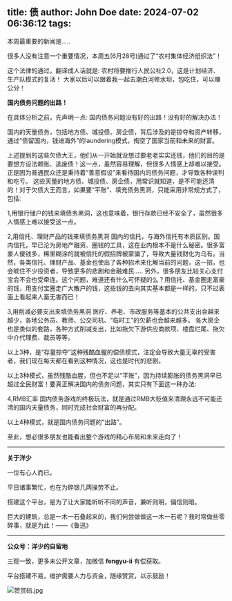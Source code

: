 title: 债
author: John Doe
date: 2024-07-02 06:36:12
tags:
---
本周最重要的新闻是.....<!--more-->

很多人没有注意一个重要情况，本周五(6月28号)通过了“农村集体经济组织法”！

这个法律的通过，翻译成人话就是: 农村将要推行人民公社2.0，这是计划经济、生产队模式的复活！ 大家以后可以跟着我一起去潮白河修水坝，包吃住，可以赚公分！

**国内债务问题的出路！**

在具体分析之前，先声明一点: 国内债务问题没有好的出路！没有好的解决办法！

国内的天量债务，包括地方债、城投债、房企债，背后涉及的是掠夺和资产转移，通过“债留国内，钱进海外”的laundering模式，掏空了国家当前和未来的财富。

上述提到的这些欠债大王，他们从一开始就没想过要老老实实还钱，他们的目的是要想方设法赖账、逃废债！这一点，虽然容易理解，但很多人情感上却难以接受。正是因为普通民众还是秉持着“善意假设”来看待国内的债务问题，才导致各种误判和吃亏。 这些天量的地方债、城投债、房企债，用常识就知道，是不可能还清的！对于欠债大王而言，如果要“平账”、填充债务黑洞，只能采用非常规方式了，包括:

1,用银行储户的钱来填债务黑洞，这也意味着，银行存款已经不安全了，虽然很多人情感上难以接受这一点。

2,用信托、理财产品的钱来填债务黑洞 国内的信托，与海外信托有本质区别。国内信托，早已沦为房地产融资、圈钱的工具，这在业内根本不是什么秘密。很多富豪人傻钱多，稀里糊涂的就被信托的假招牌被蒙骗了，导致大量钱财化为乌有。当然，各类信托、理财产品、基金也使出了各种招术来化解当前的问题，这一招，也会唬住不少投资者，导致更多的悲剧和金融难民..... 另外，很多朋友比较关心支付宝会不会也受牵连。这个问题，难道还有什么可怀疑的么？用信托、基金圈走富豪的钱，用支付宝圈走广大散户的钱，这些钱的去向其实基本都是一样的，只不过表面上看起来人畜无害而已！

3,用削减必要支出来填债务黑洞 医疗、养老、市政服务等基本的公共支出会越来越少，各地公务员、教师、公交司机、“临时工”的欠薪也会越来越多。 各大房企也是类似的套路，各种方式削减支出，比如拖欠下游供应商款项、楼盘烂尾、拖欠中介代理费、裁员等等。

以上3种，是“存量掠夺”这种残酷血腥的偿债模式，注定会导致大量无辜的受害者，我们现在每天都在看到这种情况，这也是时代的悲剧。

以上3种模式，虽然残酷血腥，但也不足以“平账”，因为持续膨胀的债务黑洞早已超过全民财富！要真正解决国内的债务问题，其实只有下面这一种办法:

4,RMB汇率 国内债务游戏的终极玩法，就是通过RMB大贬值来清理永远不可能还清的国内天量债务，同时完成社会财富的再分配。

以上4种模式，就是国内债务问题的“出路”。

至此，想必很多朋友也能看出整个游戏的精心布局和未来走向了！
- - -
**关于洋少**

一位有心人而已。

平日诸事繁忙，也在为碎银几两操劳不止。

搭建这个平台，是为了让大家能听听不同的声音，兼听则明，偏信则暗。

巨大的建筑，总是一木一石叠起来的，我们何尝做做这一木一石呢？我时常做些零碎事，就是为此！——《鲁迅》

---

**公众号：洋少的自留地** 

三观一致，更多未公开文章，加微信 **fengyu-ii** 有偿获取。

平台搭建不易，维护需要人力与资金，随缘赞赏，以示鼓励！

![赞赏码.jpg](/images/shang.jpg)